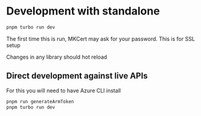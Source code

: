 # Development with standalone


```bash
pnpm turbo run dev
```
The first time this is run, MKCert may ask for your password. This is for SSL setup

Changes in any library should hot reload

## Direct development against live APIs

For this you will need to have Azure CLI install


```bash
pnpm run generateArmToken
pnpm turbo run dev
```